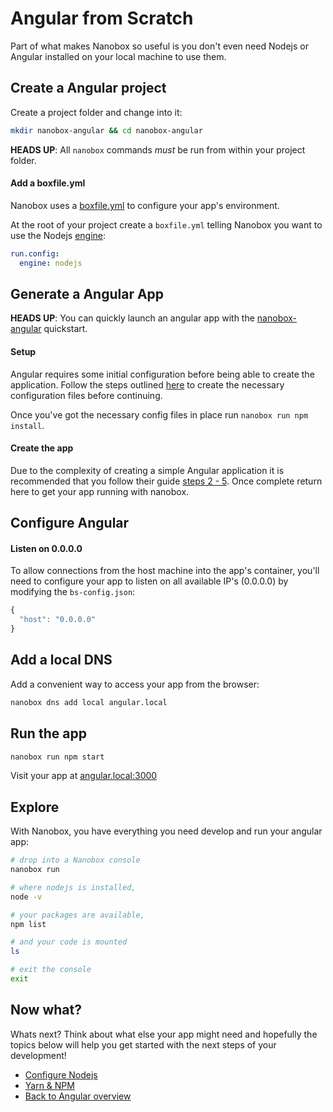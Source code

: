 # Angular from Scratch
Part of what makes Nanobox so useful is you don't even need Nodejs or Angular installed on your local machine to use them.

## Create a Angular project
Create a project folder and change into it:

```bash
mkdir nanobox-angular && cd nanobox-angular
```

**HEADS UP**: All `nanobox` commands *must* be run from within your project folder.

#### Add a boxfile.yml
Nanobox uses a <a href="https://docs.nanobox.io/boxfile/" target="\_blank">boxfile.yml</a> to configure your app's environment.

At the root of your project create a `boxfile.yml` telling Nanobox you want to use the Nodejs <a href="https://docs.nanobox.io/engines/" target="\_blank">engine</a>:

```yaml
run.config:
  engine: nodejs
```

## Generate a Angular App
**HEADS UP**:  You can quickly launch an angular app with the <a href="https://github.com/nanobox-quickstarts/nanobox-angular" target="\_blank">nanobox-angular</a> quickstart.

#### Setup
Angular requires some initial configuration before being able to create the application. Follow the steps outlined <a href="https://angular.io/docs/ts/latest/quickstart.html#!#add-config-files" target="\_blank">here</a> to create the necessary configuration files before continuing.

Once you've got the necessary config files in place run `nanobox run npm install`.

#### Create the app
Due to the complexity of creating a simple Angular application it is recommended that you follow their guide <a href="https://angular.io/docs/ts/latest/quickstart.html#!#ngmodule" target="\_blank">steps 2 - 5</a>. Once complete return here to get your app running with nanobox.

## Configure Angular

#### Listen on 0.0.0.0
To allow connections from the host machine into the app's container, you'll need to configure your app to listen on all available IP's (0.0.0.0) by modifying the `bs-config.json`:

```javascript
{
  "host": "0.0.0.0"
}
```

## Add a local DNS
Add a convenient way to access your app from the browser:

```bash
nanobox dns add local angular.local
```

## Run the app

```bash
nanobox run npm start
```

Visit your app at <a href="http://angular.local:3000" target="\_blank">angular.local:3000</a>

## Explore
With Nanobox, you have everything you need develop and run your angular app:

```bash
# drop into a Nanobox console
nanobox run

# where nodejs is installed,
node -v

# your packages are available,
npm list

# and your code is mounted
ls

# exit the console
exit
```

## Now what?
Whats next? Think about what else your app might need and hopefully the topics below will help you get started with the next steps of your development!

* [Configure Nodejs](/javascript/angular/configure-nodejs)
* [Yarn & NPM](/javascript/angular/package-managers)
* [Back to Angular overview](/javascript/angular)
